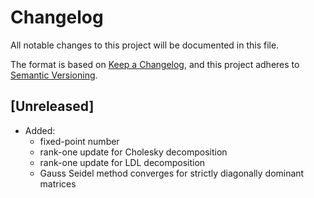 # Changelog

All notable changes to this project will be documented in this file.

The format is based on [Keep a Changelog](https://keepachangelog.com/en/1.0.0/),
and this project adheres to [Semantic Versioning](https://semver.org/spec/v2.0.0.html).

## [Unreleased]

- Added:
  - fixed-point number
  - rank-one update for Cholesky decomposition
  - rank-one update for LDL decomposition
  - Gauss Seidel method converges for strictly diagonally dominant matrices

